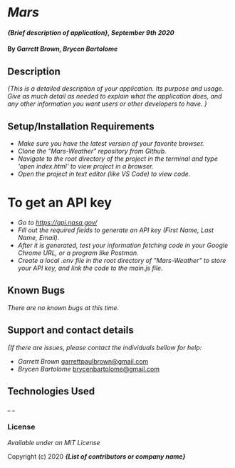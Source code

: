 # _Mars_

#### _{Brief description of application}, September 9th 2020_

#### By _**Garrett Brown, Brycen Bartolome**_

## Description

_{This is a detailed description of your application. Its purpose and usage.  Give as much detail as needed to explain what the application does, and any other information you want users or other developers to have. }_

## Setup/Installation Requirements
* _Make sure you have the latest version of your favorite browser._
* _Clone the "Mars-Weather" repository from Github._
* _Navigate to the root directory of the project in the terminal and type 'open index.html' to view project in a browser._
* _Open the project in text editor (like VS Code) to view code._


# To get an API key
* _Go to <https://api.nasa.gov/>_
* _Fill out the required fields to generate an API key (First Name, Last Name, Email)._
* _After it is generated, test your information fetching code in your Google Chrome URL, or a program like Postman._
* _Create a local .env file in the root directory of "Mars-Weather" to store your API key, and link the code to the main.js file._



## Known Bugs

_There are no known bugs at this time._

## Support and contact details

_{If there are issues, please contact the individuals bellow for help:_

* _Garrett Brown_ <garrettpaulbrown@gmail.com>
* _Brycen Bartolome_ <brycenbartolome@gmail.com>

## Technologies Used

_ _

### License

*Available under an MIT License*

Copyright (c) 2020 **_{List of contributors or company name}_**
